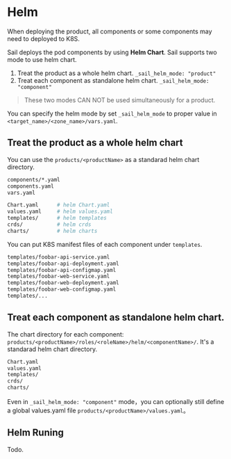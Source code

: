 # Helm

When deploying the product, all components or some components may need to deployed to K8S.

Sail deploys the pod components by using **Helm Chart**.
Sail supports two mode to use helm chart.

1. Treat the product as a whole helm chart. `_sail_helm_mode: "product"`
2. Treat each component as standalone helm chart. `_sail_helm_mode: "component"`

> These two modes CAN NOT be used simultaneously for a product.

You can specify the helm mode by set `_sail_helm_mode` to proper value in `<target_name>/<zone_name>/vars.yaml`.

## Treat the product as a whole helm chart

You can use the `products/<productName>` as a standarad helm chart directory.

```bash
components/*.yaml
components.yaml
vars.yaml

Chart.yaml      # helm Chart.yaml
values.yaml     # helm values.yaml
templates/      # helm templates
crds/           # helm crds
charts/         # helm charts
```

You can put K8S manifest files of each component under `templates`.

```bash
templates/foobar-api-service.yaml
templates/foobar-api-deployment.yaml
templates/foobar-api-configmap.yaml
templates/foobar-web-service.yaml
templates/foobar-web-deployment.yaml
templates/foobar-web-configmap.yaml
templates/...
```

## Treat each component as standalone helm chart.

The chart directory for each component: `products/<productName>/roles/<roleName>/helm/<componentName>/`.
It's a standarad helm chart directory.

```bash
Chart.yaml
values.yaml
templates/
crds/
charts/
```

Even in `_sail_helm_mode: "component"` mode，you can optionally still define a global values.yaml file `products/<productName>/values.yaml`。

## Helm Runing

Todo.
